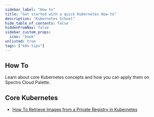 ```yaml
---
sidebar_label: "How to"
title: "Get started with a quick Kubernetes How-to"
description: "Kubernetes School"
hide_table_of_contents: false
hiddenFromNav: false
sidebar_custom_props:
  icon: "book"
unlisted: true
tags: ["k8s-tips"]
---
```


## How To

Learn about core Kubernetes concepts and how you can apply them on Spectro Cloud Palette.

## Core Kubernetes

- [How To Retrieve Images from a Private Registry in Kubernetes](how-to-retrieve-images-from-private-registry.md)

<br />
